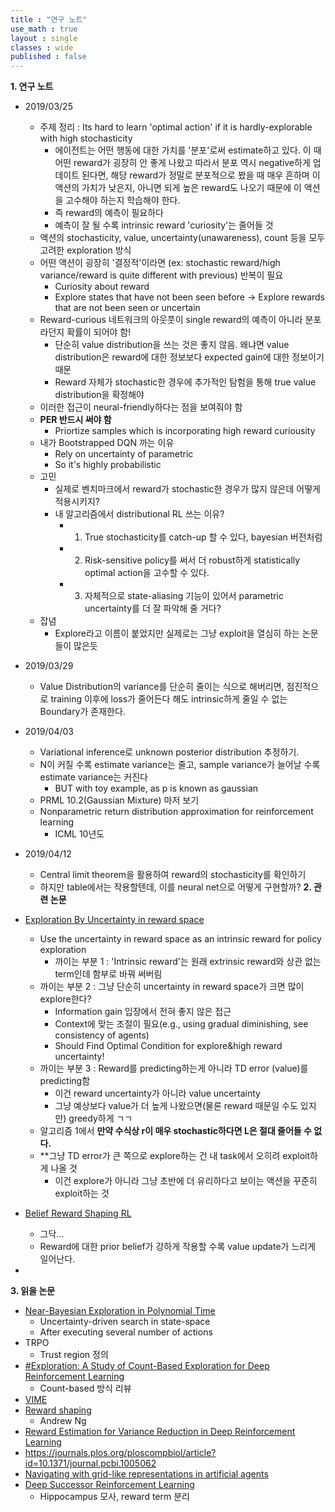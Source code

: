 ```yaml
---
title : "연구 노트"
use_math : true
layout : single
classes : wide
published : false
---
```


**1. 연구 노트**
- 2019/03/25
  - 주제 정리 : Its hard to learn 'optimal action' if it is hardly-explorable with high stochasticity
    - 에이전트는 어떤 행동에 대한 가치를 '분포'로써 estimate하고 있다. 
    이 때 어떤 reward가 굉장히 안 좋게 나왔고 따라서 분포 역시 negative하게 업데이트 된다면, 해당 reward가 정말로 분포적으로 봤을 때
    매우 흔하며 이 액션의 가치가 낮은지, 아니면 되게 높은 reward도 나오기 때문에 이 액션을 고수해야 하는지 학습해야 한다.
    - 즉 reward의 예측이 필요하다
    - 예측이 잘 될 수록 intrinsic reward 'curiosity'는 줄어들 것
  - 액션의 stochasticity, value, uncertainty(unawareness), count 등을 모두 고려한 exploration 방식
  - 어떤 액션이 굉장히 '결정적'이라면 (ex: stochastic reward/high variance/reward is quite different with previous) 
  반복이 필요
    - Curiosity about reward
    - Explore states that have not been seen before -> Explore rewards that are not been seen or uncertain
  - Reward-curious 네트워크의 아웃풋이 single reward의 예측이 아니라 분포라던지 확률이 되어야 함! 
    - 단순히 value distribution을 쓰는 것은 좋지 않음. 왜냐면 value distribution은 reward에 대한 정보보다 expected gain에 대한 정보이기 때문
    - Reward 자체가 stochastic한 경우에 추가적인 탐험을 통해 true value distribution을 확정해야
  - 이러한 접근이 neural-friendly하다는 점을 보여줘야 함
  - **PER 반드시 써야 함**
    - Priortize samples which is incorporating high reward curiousity
  - 내가 Bootstrapped DQN 까는 이유
    - Rely on uncertainty of parametric
    - So it's highly probabilistic
  - 고민
    - 실제로 벤치마크에서 reward가 stochastic한 경우가 많지 않은데 어떻게 적용시키지?
    - 내 알고리즘에서 distributional RL 쓰는 이유?
      - 1. True stochasticity를 catch-up 할 수 있다, bayesian 버전처럼
      - 2. Risk-sensitive policy를 써서 더 robust하게 statistically optimal action을 고수할 수 있다.
      - 3. 자체적으로 state-aliasing 기능이 있어서 parametric uncertainty를 더 잘 파악해 줄 거다?
  - 잡념
    - Explore라고 이름이 붙었지만 실제로는 그냥 exploit을 열심히 하는 논문들이 많은듯  
    
- 2019/03/29
  - Value Distribution의 variance를 단순히 줄이는 식으로 해버리면, 점진적으로 training 이후에 loss가 줄어든다 해도 intrinsic하게 줄일 수 없는 
  Boundary가 존재한다.  
  
- 2019/04/03
  - Variational inference로 unknown posterior distribution 추정하기. 
  - N이 커질 수록 estimate variance는 줄고, sample variance가 늘어날 수록 estimate variance는 커진다
    - BUT with toy example, as p is known as gaussian
  - PRML 10.2(Gaussian Mixture) 마저 보기
  - Nonparametric return distribution approximation for reinforcement learning
    - ICML 10년도  
- 2019/04/12
  - Central limit theorem을 활용하여 reward의 stochasticity를 확인하기
  - 하지만 table에서는 작용할텐데, 이를 neural net으로 어떻게 구현할까?
**2. 관련 논문**
- [Exploration By Uncertainty in reward space](https://openreview.net/forum?id=Sye2doC9tX)
  - Use the uncertainty in reward space as an intrinsic reward for policy exploration
    - 까이는 부분 1 : 'Intrinsic reward'는 원래 extrinsic reward와 상관 없는 term인데 함부로 바꿔 써버림
  - 까이는 부분 2 : 그냥 단순히 uncertainty in reward space가 크면 많이 explore한다?
    - Information gain 입장에서 전혀 좋지 않은 접근
    - Context에 맞는 조절이 필요(e.g., using gradual diminishing, see consistency of agents)
    - Should Find Optimal Condition for explore&high reward uncertainty!
  - 까이는 부분 3 : Reward를 predicting하는게 아니라 TD error (value)를 predicting함
    - 이건 reward uncertainty가 아니라 value uncertainty
    - 그냥 예상보다 value가 더 높게 나왔으면(물론 reward 때문일 수도 있지만) greedy하게 ㄱㄱ
  - 알고리즘 1에서 **만약 수식상 r이 매우 stochastic하다면 L은 절대 줄어들 수 없다.**
  - **그냥 TD error가 큰 쪽으로 explore하는 건 내 task에서 오히려 exploit하게 나올 것
    - 이건 explore가 아니라 그냥 초반에 더 유리하다고 보이는 액션을 꾸준히 exploit하는 것  
- [Belief Reward Shaping RL](https://aaai.org/ocs/index.php/AAAI/AAAI18/paper/view/16912)
  - 그닥...
  - Reward에 대한 prior belief가 강하게 작용할 수록 value update가 느리게 일어난다.
- 
    
**3. 읽을 논문**
- [Near-Bayesian Exploration in Polynomial Time](http://citeseerx.ist.psu.edu/viewdoc/download?doi=10.1.1.153.5715&rep=rep1&type=pdf)
  - Uncertainty-driven search in state-space
  - After executing several number of actions
- TRPO
  - Trust region 정의
- [#Exploration: A Study of Count-Based Exploration for Deep Reinforcement Learning](https://arxiv.org/abs/1611.04717)
  - Count-based 방식 리뷰
- [VIME](https://arxiv.org/abs/1605.09674)
- [Reward shaping](https://people.eecs.berkeley.edu/~pabbeel/cs287-fa09/readings/NgHaradaRussell-shaping-ICML1999.pdf)
  - Andrew Ng
- [Reward Estimation for Variance Reduction in Deep Reinforcement Learning](https://arxiv.org/abs/1805.03359)
- https://journals.plos.org/ploscompbiol/article?id=10.1371/journal.pcbi.1005062
- [Navigating with grid-like representations in artificial agents](https://deepmind.com/blog/grid-cells/)
- [Deep Successor Reinforcement Learning](https://arxiv.org/pdf/1606.02396.pdf)
  - Hippocampus 모사, reward term 분리
